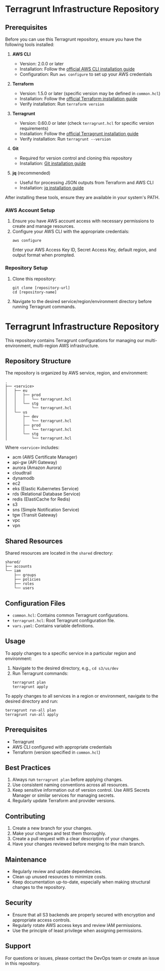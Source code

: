 # Terragrunt Infrastructure Repository

## Prerequisites

Before you can use this Terragrunt repository, ensure you have the following tools installed:

1. **AWS CLI**
   - Version: 2.0.0 or later
   - Installation: Follow the [official AWS CLI installation guide](https://docs.aws.amazon.com/cli/latest/userguide/cli-chap-install.html)
   - Configuration: Run `aws configure` to set up your AWS credentials

2. **Terraform**
   - Version: 1.5.0 or later (specific version may be defined in `common.hcl`)
   - Installation: Follow the [official Terraform installation guide](https://learn.hashicorp.com/tutorials/terraform/install-cli)
   - Verify installation: Run `terraform version`

3. **Terragrunt**
   - Version: 0.60.0 or later (check `terragrunt.hcl` for specific version requirements)
   - Installation: Follow the [official Terragrunt installation guide](https://terragrunt.gruntwork.io/docs/getting-started/install/)
   - Verify installation: Run `terragrunt --version`

4. **Git**
   - Required for version control and cloning this repository
   - Installation: [Git installation guide](https://git-scm.com/book/en/v2/Getting-Started-Installing-Git)

5. **jq** (recommended)
   - Useful for processing JSON outputs from Terraform and AWS CLI
   - Installation: [jq installation guide](https://stedolan.github.io/jq/download/)

After installing these tools, ensure they are available in your system's PATH.

### AWS Account Setup

1. Ensure you have AWS account access with necessary permissions to create and manage resources.
2. Configure your AWS CLI with the appropriate credentials:
   ```
   aws configure
   ```
   Enter your AWS Access Key ID, Secret Access Key, default region, and output format when prompted.

### Repository Setup

1. Clone this repository:
   ```
   git clone [repository-url]
   cd [repository-name]
   ```
2. Navigate to the desired service/region/environment directory before running Terragrunt commands.

# Terragrunt Infrastructure Repository

This repository contains Terragrunt configurations for managing our multi-environment, multi-region AWS infrastructure.

## Repository Structure

The repository is organized by AWS service, region, and environment:

```
.
├── <service>
│   ├── eu
│   │   ├── prod
│   │   │   └── terragrunt.hcl
│   │   └── stg
│   │       └── terragrunt.hcl
│   └── us
│       ├── dev
│       │   └── terragrunt.hcl
│       ├── prod
│       │   └── terragrunt.hcl
│       └── stg
│           └── terragrunt.hcl
```

Where `<service>` includes:
- acm (AWS Certificate Manager)
- api-gw (API Gateway)
- aurora (Amazon Aurora)
- cloudtrail
- dynamodb
- ec2
- eks (Elastic Kubernetes Service)
- rds (Relational Database Service)
- redis (ElastiCache for Redis)
- s3
- sns (Simple Notification Service)
- tgw (Transit Gateway)
- vpc
- vpn

## Shared Resources

Shared resources are located in the `shared` directory:

```
shared/
├── accounts
└── iam
    ├── groups
    ├── policies
    ├── roles
    └── users
```

## Configuration Files

- `common.hcl`: Contains common Terragrunt configurations.
- `terragrunt.hcl`: Root Terragrunt configuration file.
- `vars.yaml`: Contains variable definitions.

## Usage

To apply changes to a specific service in a particular region and environment:

1. Navigate to the desired directory, e.g., `cd s3/us/dev`
2. Run Terragrunt commands:
   ```
   terragrunt plan
   terragrunt apply
   ```

To apply changes to all services in a region or environment, navigate to the desired directory and run:

```
terragrunt run-all plan
terragrunt run-all apply
```

## Prerequisites

- Terragrunt
- AWS CLI configured with appropriate credentials
- Terraform (version specified in `common.hcl`)

## Best Practices

1. Always run `terragrunt plan` before applying changes.
2. Use consistent naming conventions across all resources.
3. Keep sensitive information out of version control. Use AWS Secrets Manager or similar services for managing secrets.
4. Regularly update Terraform and provider versions.

## Contributing

1. Create a new branch for your changes.
2. Make your changes and test them thoroughly.
3. Create a pull request with a clear description of your changes.
4. Have your changes reviewed before merging to the main branch.

## Maintenance

- Regularly review and update dependencies.
- Clean up unused resources to minimize costs.
- Keep documentation up-to-date, especially when making structural changes to the repository.

## Security

- Ensure that all S3 backends are properly secured with encryption and appropriate access controls.
- Regularly rotate AWS access keys and review IAM permissions.
- Use the principle of least privilege when assigning permissions.

## Support

For questions or issues, please contact the DevOps team or create an issue in this repository.